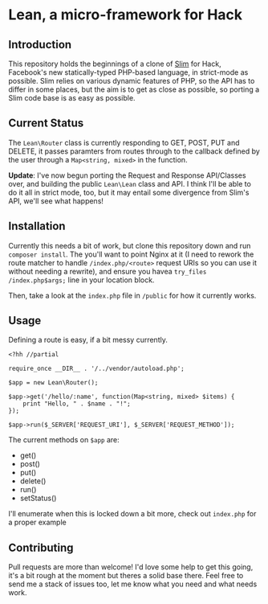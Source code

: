 # Lean, a micro-framework for Hack

## Introduction
This repository holds the beginnings of a clone of [Slim](http://slimframework.com/)
for Hack, Facebook's new statically-typed PHP-based language, in strict-mode as
possible. Slim relies on various dynamic features of PHP, so the API has to
differ in some places, but the aim is to get as close as possible, so porting a
Slim code base is as easy as possible.

## Current Status
The `Lean\Router` class is currently responding to GET, POST, PUT and DELETE,
it passes paramters from routes through to the callback defined by the user
through a `Map<string, mixed>` in the function.

__Update__: I've now begun porting the Request and Response API/Classes over, and
building the public `Lean\Lean` class and API. I think I'll be able to do it all in
strict mode, too, but it may entail some divergence from Slim's API, we'll see what
happens!

## Installation
Currently this needs a bit of work, but clone this repository down and run
`composer install`. The you'll want to point Nginx at it (I need to rework the
route matcher to handle `/index.php/<route>` request URIs so you can use it
without needing a rewrite), and ensure you havea `try_files /index.php$args;`
line in your location block.

Then, take a look at the `index.php` file in `/public` for how it currently works.

## Usage
Defining a route is easy, if a bit messy currently.

````
<?hh //partial

require_once __DIR__ . '/../vendor/autoload.php';

$app = new Lean\Router();

$app->get('/hello/:name', function(Map<string, mixed> $items) {
    print "Hello, " . $name . "!";
});

$app->run($_SERVER['REQUEST_URI'], $_SERVER['REQUEST_METHOD']);
````

The current methods on `$app` are:

* get()
* post()
* put()
* delete()
* run()
* setStatus()

I'll enumerate when this is locked down a bit more, check out `index.php` for
a proper example

## Contributing
Pull requests are more than welcome! I'd love some help to get this going,
it's a bit rough at the moment but theres a solid base there. Feel free to
send me a stack of issues too, let me know what you need and what needs work.
